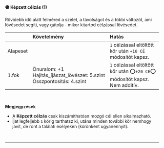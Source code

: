 #### 🟣 Képzett célzás (1)

Rövidebb idő alatt felméred a szelet, a távolságot és a többi változót, ami lövésedet segíti, vagy gátolja - mikor kitartod célzással lövésedet.

| |  Követelmény | Hatás  |
| :----------- | :----------- | :----------- |
| Alapeset || `1` célzással eltöltött kör után `+10 CÉ` módosítót kapsz. <br />|
| 1.fok | Önuralom:&nbsp;+1<br /> Hajítás_íjászat_lövészet:&nbsp;5.szint<br /> Összpontosítás:&nbsp;4.szint<br />| `1` célzással eltöltött kör után ⭕`+20 CÉ`⭕ módosítót kapsz. Nem additív. <br />|

<br />

**Megjegyzések**

- A **Képzett célzás** csak kiszámíthatóan mozgó cél ellen alkalmazható.
- Íjat legfeljebb `1` körig tarthatsz ki, utána minden további kör nemhogy javít, de ront a találati esélyeken (körönként ugyanennyit).

<br />

---